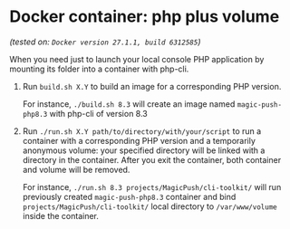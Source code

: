 
# Docker container: php plus volume

_(tested on: `Docker version 27.1.1, build 6312585`)_

When you need just to launch your local console PHP application by mounting its folder into a container with php-cli.

1. Run `build.sh X.Y` to build an image for a corresponding PHP version.

    For instance, `./build.sh 8.3` will create an image named `magic-push-php8.3` with php-cli of version 8.3
1. Run `./run.sh X.Y path/to/directory/with/your/script` to run a container with a corresponding PHP version
   and a temporarily anonymous volume: your specified directory will be linked with a directory in the container.
   After you exit the container, both container and volume will be removed.

    For instance, `./run.sh 8.3 projects/MagicPush/cli-toolkit/` will run previously created `magic-push-php8.3` container
    and bind `projects/MagicPush/cli-toolkit/` local directory to `/var/www/volume` inside the container.
